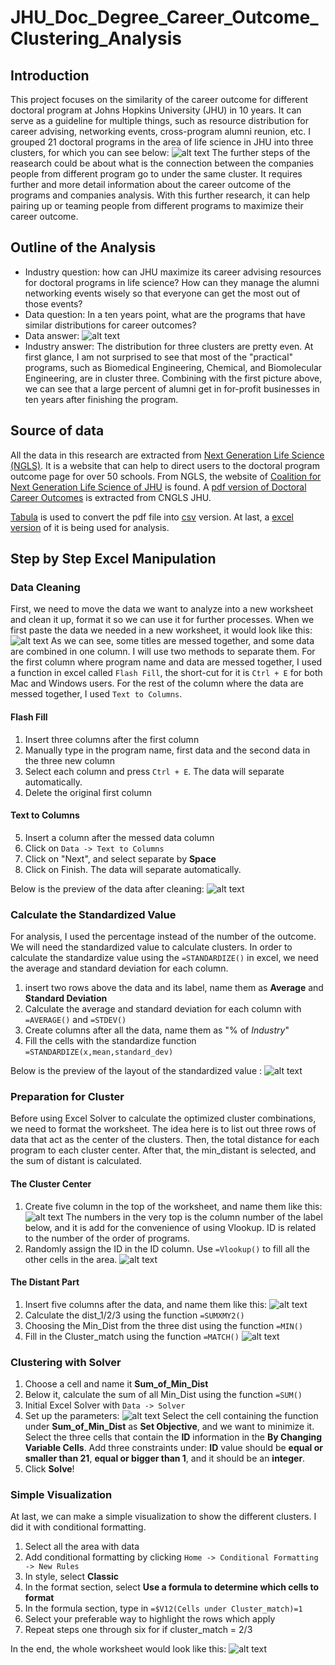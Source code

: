 # JHU_Doc_Degree_Career_Outcome_Clustering_Analysis
## Introduction
This project focuses on the similarity of the career outcome for different doctoral program at Johns Hopkins University (JHU) in 10 years. It can serve as a guideline for multiple things, such as resource distribution for career advising, networking events, cross-program alumni reunion, etc. I grouped 21 doctoral programs in the area of life science in JHU into three clusters, for which you can see below:
![alt text](Screen_Shot_For_Cluster_Visualization.png)
The further steps of the reasearch could be about what is the connection between the companies people from different program go to under the same cluster. It requires further and more detail information about the career outcome of the programs and companies analysis. With this further research, it can help pairing up or teaming people from different programs to maximize their career outcome.
## Outline of the Analysis
* Industry question: how can JHU maximize its career advising resources for doctoral programs in life science? How can they manage the alumni networking events wisely so that everyone can get the most out of those events?
* Data question: In a ten years point, what are the programs that have similar distributions for career outcomes?
* Data answer: 
![alt text](Cluster_Result.png)
* Industry answer: The distribution for three clusters are pretty even. At first glance, I am not surprised to see that most of the "practical" programs, such as Biomedical Engineering, Chemical, and Biomolecular Engineering, are in cluster three. Combining with the first picture above, we can see that a large percent of alumni get in for-profit businesses in ten years after finishing the program.
## Source of data
All the data in this research are extracted from [Next Generation Life Science (NGLS)](http://nglscoalition.org/coalition-data/#close). It is a website that can help to direct users to the doctoral program outcome page for over 50 schools. From NGLS, the website of [Coalition for Next Generation Life Science of JHU](https://provost.jhu.edu/education/graduate-and-professional-education/cngls/) is found. A [pdf version of Doctoral Career Outcomes](Career-Outcome-ADA-Tables-Final.pdf) is extracted from CNGLS JHU.

[Tabula](https://tabula.technology/) is used to convert the pdf file into [csv](JHU_Doctoral_Career_Outcome_Cluster_Analysis.csv) version. At last, a [excel version](JHU_Doctoral_Career_Outcome_Cluster_Analysis.xlsx) of it is being used for analysis.
## Step by Step Excel Manipulation
### Data Cleaning
First, we need to move the data we want to analyze into a new worksheet and clean it up, format it so we can use it for further processes. When we first paste the data we needed in a new worksheet, it would look like this:
![alt text](Screen_Shot_for_Step_By_Step/Data_Before_CLeaning.png)
As we can see, some titles are messed together, and some data are combined in one column. I will use two methods to separate them. For the first column where program name and data are messed together, I used a function in excel called `Flash Fill`, the short-cut for it is `Ctrl + E` for both Mac and Windows users. For the rest of the column where the data are messed together, I used `Text to Columns`.
#### Flash Fill
1. Insert three columns after the first column
2. Manually type in the program name, first data and the second data in the three new column
3. Select each column and press `Ctrl + E`. The data will separate automatically.
4. Delete the original first column
#### Text to Columns
5. Insert a column after the messed data column
6. Click on `Data -> Text to Columns`
7. Click on "Next", and select separate by **Space**
8. Click on Finish. The data will separate automatically.

Below is the preview of the data after cleaning:
![alt text](Screen_Shot_for_Step_By_Step/Data_after_Cleaning.png)
### Calculate the Standardized Value
For analysis, I used the percentage instead of the number of the outcome. We will need the standardized value to calculate clusters. In order to calculate the standardize value using the `=STANDARDIZE()` in excel, we need the average and standard deviation for each column. 
1. insert two rows above the data and its label, name them as **Average** and **Standard Deviation**
2. Calculate the average and standard deviation for each column with `=AVERAGE()` and `=STDEV()`
3. Create columns after all the data, name them as "% of _Industry_"
4. Fill the cells with the standardize function `=STANDARDIZE(x,mean,standard_dev)`

Below is the preview of the layout of the standardized value :
![alt text](Screen_Shot_for_Step_By_Step/Calculate_Standardize_Value.png)
### Preparation for Cluster
Before using Excel Solver to calculate the optimized cluster combinations, we need to format the worksheet. The idea here is to list out three rows of data that act as the center of the clusters. Then, the total distance for each program to each cluster center. After that, the min_distant is selected, and the sum of distant is calculated.
#### The Cluster Center
1. Create five column in the top of the worksheet, and name them like this:
![alt text](Screen_Shot_for_Step_By_Step/Naming_for_cluster.png)
The numbers in the very top is the column number of the label below, and it is add for the convenience of using Vlookup. ID is related to the number of the order of programs.
2. Randomly assign the ID in the ID column. Use `=Vlookup()` to fill all the other cells in the area.
![alt text](Screen_Shot_for_Step_By_Step/Cluster_Center_Filled.png)
#### The Distant Part
1. Insert five columns after the data, and name them like this:
![alt text](Screen_Shot_for_Step_By_Step/Naming_For_Distant.png)
2. Calculate the dist_1/2/3 using the function `=SUMXMY2()`
3. Choosing the Min_Dist from the three dist using the function `=MIN()`
4. Fill in the Cluster_match using the function `=MATCH()`
![alt text](Screen_Shot_for_Step_By_Step/Distant_Filled.png)
### Clustering with Solver
1. Choose a cell and name it **Sum_of_Min_Dist**
2. Below it, calculate the sum of all Min_Dist using the function `=SUM()`
3. Initial Excel Solver with `Data -> Solver`
4. Set up the parameters:
![alt text](Screen_Shot_for_Step_By_Step/Slover_Setup.png)
Select the cell containing the function under **Sum_of_Min_Dist** as **Set Objective**, and we want to minimize it. Select the three cells that contain the **ID** information in the **By Changing Variable Cells**. Add three constraints under: **ID** value should be **equal or smaller than 21**, **equal or bigger than 1**, and it should be an **integer**.
5. Click **Solve**!
### Simple Visualization
At last, we can make a simple visualization to show the different clusters. I did it with conditional formatting.
1. Select all the area with data
2. Add conditional formatting by clicking `Home -> Conditional Formatting -> New Rules`
3. In style, select **Classic**
4. In the format section, select **Use a formula to determine which cells to format**
5. In the formula section, type in `=$V12(Cells under Cluster_match)=1`
6. Select your preferable way to highlight the rows which apply
7. Repeat steps one through six for if cluster_match = 2/3

In the end, the whole worksheet would look like this:
![alt text](Screen_Shot_For_Cluster_Visualization.png)
